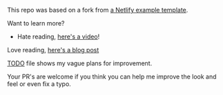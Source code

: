 
This repo was based on a fork from [a Netlify example template](https://github.com/netlify-templates/astro-quickstart).

Want to learn more?
- Hate reading, [here's a video](https://youtu.be/SknFflQVOys)!

Love reading, [here's a blog post](https://www.netlify.app/blog/deploy-your-astro-project-fast/)

[TODO](TODO) file shows my vague plans for improvement.

Your PR's are welcome if you think you can help me improve the look and feel or even fix a typo.
